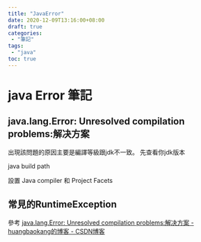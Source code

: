 ```yaml
---
title: "JavaError"
date: 2020-12-09T13:16:00+08:00
draft: true
categories:
 - "筆記"
tags:
 - "java"
toc: true
---
```


# java Error 筆記

<!--more-->

## java.lang.Error: Unresolved compilation problems:解决方案

出現該問題的原因主要是編譯等級跟jdk不一致。
先查看你jdk版本

java build path

設置 Java compiler 和 Project Facets

## 常見的RuntimeException


參考
[java.lang.Error: Unresolved compilation problems:解决方案 - huangbaokang的博客 - CSDN博客](https://blog.csdn.net/huangbaokang/article/details/75287126)

